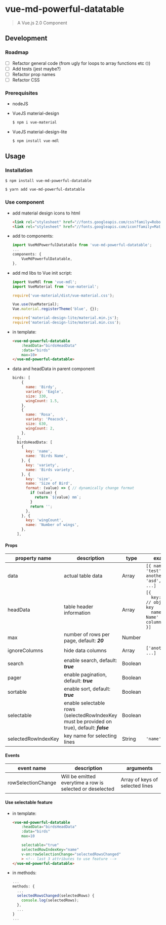 # vue-md-powerful-datatable

> A Vue.js 2.0 Component

## Development

### Roadmap
- [ ] Refactor general code (from ugly for loops to array functions etc 🙄)
- [ ] Add tests (jest maybe?)
- [ ] Refactor prop names
- [ ] Refactor CSS

### Prerequisites
- nodeJS
- VueJS material-design

  ```bash
  $ npm i vue-material
  ```

- VueJS material-design-lite

  ```bash
  $ npm install vue-mdl
  ```

## Usage

### Installation
```bash
$ npm install vue-md-powerful-datatable
```

```bash
$ yarn add vue-md-powerful-datatable
```


### Use component

- add material design icons to html
  ```html
  <link rel="stylesheet" href="//fonts.googleapis.com/css?family=Roboto:300,400,500,700,400italic">
  <link rel="stylesheet" href="//fonts.googleapis.com/icon?family=Material+Icons">
  ```

- add to components:
  ```javascript
  import VueMdPowerfulDatatable from 'vue-md-powerful-datatable';
  ...
  components: {
      VueMdPowerfulDatatable,
  },
  ```

- add md libs to Vue init script:

  ```javascript
  import VueMdl from 'vue-mdl';
  import VueMaterial from 'vue-material';

  require('vue-material/dist/vue-material.css');

  Vue.use(VueMaterial);
  Vue.material.registerTheme('blue', {});

  require('material-design-lite/material.min.js');
  require('material-design-lite/material.min.css');
  ```

- in template:
  ```html
  <vue-md-powerful-datatable
      :headData="birdsHeadData"
      :data="birds"
      max=10>
  </vue-md-powerful-datatable>
  ```

- data and headData in parent component
  ```javascript
  birds: [
      {
        name: 'Birdy',
        variety: 'Eagle',
        size: 330,
        wingCount: 1.5,
      },
      {
        name: 'Rosa',
        variety: 'Peacock',
        size: 630,
        wingCount: 2,
      },
    ],
    birdsHeadData: [
      {
        key: 'name',
        name: 'Birds Name',
      }, {
        key: 'variety',
        name: 'Birds variety',
      }, {
        key: 'size',
        name: 'Size of Bird',
        format: (value) => { // dynamically change format
          if (value) {
            return `${value} mm`;
          }
          return '';
        },
      }, {
        key: 'wingCount',
        name: 'Number of wings',
      },
    ],
  ```

#### Props

|property name|description|type|example|
|-------|-----|------|----|
| data | actual table data | Array | `[{ name: 'test', anotherKey: 'asd', ... }, ...]` |
| headData | table header information | Array | `[{`<br> `  key: 'name', // object's key` <br> `  name: 'Birds Name' // column title }]` |
| max | number of rows per page, default: ***20*** | Number | &nbsp; |
| ignoreColumns | hide data columns | Array|`['anotherKey', ...]` |
| search | enable search, default: ***true*** | Boolean | |
| pager | enable pagination, default: ***true*** | Boolean | |
| sortable | enable sort, default: ***true***| Boolean | |
| selectable | enable selectable rows (selectedRowIndexKey must be provided on true), default: ***false***| Boolean | | 
| selectedRowIndexKey | key name for selecting lines | String | `'name'`|


#### Events

|event name|description|arguments|
|----------|-----------|---------|
|rowSelectionChange|Will be emitted everytime a row is selected or deselected|Array of keys of selected lines|


#### Use selectable feature
- in template:
  ```html
  <vue-md-powerful-datatable
      :headData="birdsHeadData"
      :data="birds"
      max=10

      selectable="true"
      selectedRowIndexKey="name"
      v-on:rowSelectionChange="selectedRowsChanged"
      > <!-- last 3 attributes to use feature -->
  </vue-md-powerful-datatable>
  ```

- in methods:
  ```javascript
  ...
  methods: {
    ...
    selectedRowsChanged(selectedRows) {
      console.log(selectedRows);
    },
    ...
  }
  ...
  ```
